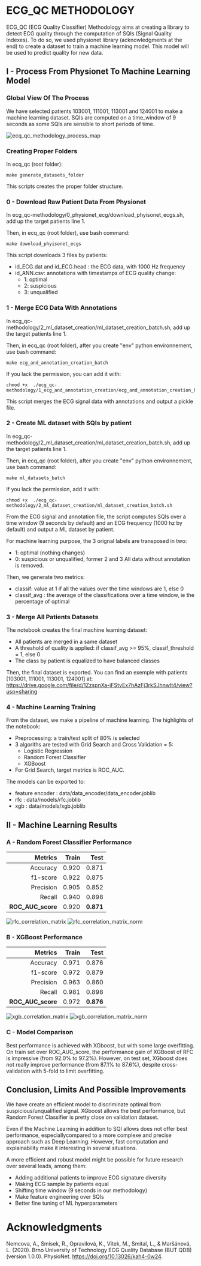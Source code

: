# ECG_QC METHODOLOGY


ECG_QC (ECG Quality Classifier) Methodology aims at creating a library to detect ECG quality through the computation of SQIs (Signal Quality Indexes). To do so, we used physionet library (acknowledgments at the end) to create a dataset to train a machine learning model. This model will be used to predict quality for new data.


## I - Process From Physionet To Machine Learning Model

### Global View Of The Process

We have selected patients 103001, 111001, 113001 and 124001 to make a machine learning dataset. SQIs are computed on a time_window of 9 seconds as some SQIs are sensible to short periods of time.

![ecq_qc_methodology_process_map](../doc/images/ecq_qc_methodology_process_map.png)

### Creating Proper Folders

In ecq_qc (root folder):

```
make generate_datasets_folder
```

This scripts creates the proper folder structure.


### 0 - Download Raw Patient Data From Physionet


In ecg_qc-methodology/0_physionet_ecg/download_phyisonet_ecgs.sh, add up the target patients line 1. 

Then, in ecq_qc (root folder), use bash command:

```
make download_phyisonet_ecgs
```

This script downloads 3 files by patients: 
- id_ECG.dat and id_ECG.head : the ECG data, with 1000 Hz frequency
- id_ANN.csv: annotations with timestamps of ECG quality change:
    - 1: optimal
    - 2: suspicious
    - 3: unqualified


### 1 - Merge ECG Data With Annotations


In ecg_qc-methodology/2_ml_dataset_creation/ml_dataset_creation_batch.sh, add up the target patients line 1.

Then, in ecq_qc (root folder), after you create "env" python environnement, use bash command:

```
make ecg_and_annotation_creation_batch
```

If you lack the permission, you can add it with:
```
chmod +x  ./ecg_qc-methodology/1_ecg_and_annotation_creation/ecg_and_annotation_creation_batch.sh
```

This script merges the ECG signal data with annotations and output a pickle file.


### 2 - Create ML dataset with SQIs by patient


In ecg_qc-methodology/2_ml_dataset_creation/ml_dataset_creation_batch.sh, add up the target patients line 1.

Then, in ecq_qc (root folder), after you create "env" python environnement, use bash command:

```
make ml_datasets_batch
```

If you lack the permission, add it with:
```
chmod +x  ./ecg_qc-methodology/2_ml_dataset_creation/ml_dataset_creation_batch.sh
```

From the ECG signal and annotation file, the script computes SQIs over a time window (9 seconds by default) and an ECG frequency (1000 hz by default) and output a ML dataset by patient.

For machine learning purpose, the 3 orignal labels are transposed in two:
- 1: optimal (nothing changes)
- 0: suspicious or unqualified, former 2 and 3
All data without annotation is removed.

Then, we generate two metrics:
- classif: value at 1 if all  the values over the time windows are 1, else 0
- classif_avg : the average of the classifications over a time window, ie the percentage of optimal


### 3 - Merge All Patients Datasets


The notebook creates the final machine learning dataset:
- All patients are merged in a same dataset
- A threshold of quality is applied: if classif_avg >= 95%, classif_threshold = 1, else 0
- The class by patient is equalized to have balanced classes

Then, the final dataset is exported. You can find an exemple with patients [103001, 111001, 113001, 124001] at:
https://drive.google.com/file/d/1ZzspnXa-jFStvEx7hAzFj3rkSJhnwlt4/view?usp=sharing


### 4 - Machine Learning Training


From the dataset, we make a pipeline of machine learning. The highlights of the notebook:
- Preprocessing: a train/test split of 80% is selected
- 3 algoriths are tested with Grid Search and Cross Validation = 5:
    - Logistic Regression
    - Random Forest Classifier
    - XGBoost
- For Grid Search, target metrics is ROC_AUC.

The models can be exported to:
- feature encoder : data/data_encoder/data_encoder.joblib
- rfc : data/models/rfc.joblib
- xgb : data/models/xgb.joblib


## II - Machine Learning Results


### A - Random Forest Classifier Performance


| Metrics | Train | Test |
| ------:| ----:| ----:|
| Accuracy   | 0.920 | 0.871 |
| f1-score   | 0.922 | 0.875 |
| Precision   | 0.905 | 0.852 |
| Recall   | 0.940 | 0.898 |
| **ROC_AUC_score** |  0.920 | **0.871** |


![rfc_correlation_matrix](../doc/images/rfc_correlation_matrix_values.png)
![rfc_correlation_matrix_norm](../doc/images/rfc_correlation_matrix_norm.png)


### B - XGBoost Performance


| Metrics | Train | Test |
| ------:| ----:| ----:|
| Accuracy   | 0.971 | 0.876 |
| f1-score   | 0.972 | 0.879 |
| Precision   | 0.963 | 0.860 |
| Recall   | 0.981 | 0.898 |
| **ROC_AUC_score** | 0.972 | **0.876** |


![xgb_correlation_matrix](../doc/images/xgb_correlation_matrix_values.png)
![xgb_correlation_matrix_norm](../doc/images/xgb_correlation_matrix_norm.png)


### C - Model Comparison


Best performance is achieved with XGboost, but with some large overfitting. On train set over ROC_AUC_score, the performance gain of XGBoost of RFC is impressive (from 92.0% to 97.2%). However, on test set, XGboost does not really improve performance (from 87.1% to 87.6%), despite cross-validation with 5-fold to limit overfitting. 


## Conclusion, Limits And  Possible Improvements


We have create an efficient model to discriminate optimal from suspicious/unqualified signal. XGboost allows the best performance, but Random Forest Classifier is pretty close on validation dataset. 

Even if the Machine Learning in addition to SQI allows does not offer best performance, especiallycompared to a more complexe and precise approach such as Deep Learning. However, fast computation and explainability make it interesting in several situations. 

A more efficient and robust model might be possible for future research over several leads, among them:
- Adding additional patients to improve ECG signature diversity
- Making ECG sample by patients equal
- Shifting time window (9 seconds in our methodology)
- Make feature engineering over SQIs
- Better fine tuning of ML hyperparameters


# Acknowledgments

Nemcova, A., Smisek, R., Opravilová, K., Vitek, M., Smital, L., & Maršánová, L. (2020). Brno University of Technology ECG Quality Database (BUT QDB) (version 1.0.0). PhysioNet. https://doi.org/10.13026/kah4-0w24.